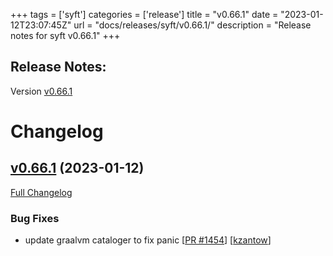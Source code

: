 +++
tags = ['syft']
categories = ['release']
title = "v0.66.1"
date = "2023-01-12T23:07:45Z"
url = "docs/releases/syft/v0.66.1/"
description = "Release notes for syft v0.66.1"
+++

## Release Notes:
Version [v0.66.1](https://github.com/anchore/syft/releases/tag/v0.66.1)

# Changelog

## [v0.66.1](https://github.com/anchore/syft/tree/v0.66.1) (2023-01-12)

[Full Changelog](https://github.com/anchore/syft/compare/v0.66.0...v0.66.1)


### Bug Fixes

- update graalvm cataloger to fix panic [[PR #1454](https://github.com/anchore/syft/pull/1454)] [[kzantow](https://github.com/kzantow)]
